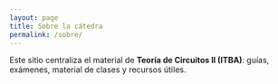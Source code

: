 ```yaml
---
layout: page
title: Sobre la cátedra
permalink: /sobre/
---
```


Este sitio centraliza el material de **Teoría de Circuitos II (ITBA)**: guías, exámenes, material de clases y recursos útiles.
